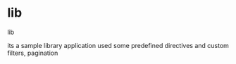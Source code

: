 # lib
lib


its a sample library application used some predefined directives and custom filters, pagination 
